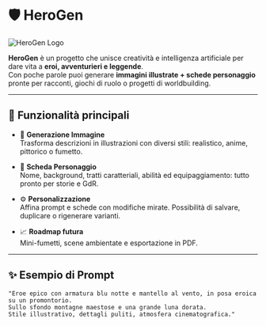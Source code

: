 # 🛡️ HeroGen
![HeroGen Logo](img/HeroGen_logo.png)

**HeroGen** è un progetto che unisce creatività e intelligenza artificiale per dare vita a **eroi, avventurieri e leggende**.  
Con poche parole puoi generare **immagini illustrate + schede personaggio** pronte per racconti, giochi di ruolo o progetti di worldbuilding.  

---

## 🚀 Funzionalità principali

- 🎨 **Generazione Immagine**  
  Trasforma descrizioni in illustrazioni con diversi stili: realistico, anime, pittorico o fumetto.  

- 📜 **Scheda Personaggio**  
  Nome, background, tratti caratteriali, abilità ed equipaggiamento: tutto pronto per storie e GdR.  

- ⚙️ **Personalizzazione**  
  Affina prompt e schede con modifiche mirate. Possibilità di salvare, duplicare o rigenerare varianti.  

- 📈 **Roadmap futura**  
  Mini-fumetti, scene ambientate e esportazione in PDF.  

---

## ✨ Esempio di Prompt

```text
"Eroe epico con armatura blu notte e mantello al vento, in posa eroica su un promontorio.
Sullo sfondo montagne maestose e una grande luna dorata.
Stile illustrativo, dettagli puliti, atmosfera cinematografica."
